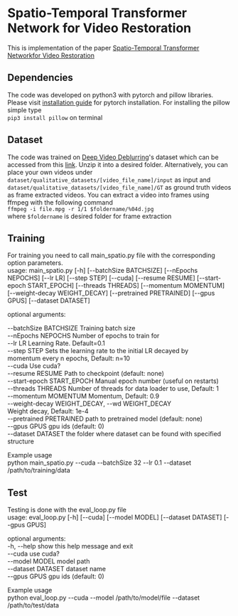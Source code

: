 # Spatio-Temporal Transformer Network for Video Restoration
This is implementation of the paper [Spatio-Temporal Transformer Networkfor Video Restoration](https://www.google.com/url?sa=t&rct=j&q=&esrc=s&source=web&cd=1&cad=rja&uact=8&ved=2ahUKEwiOq8qu-eHiAhXIlIsKHbdGCHwQFjAAegQIAhAC&url=http%3A%2F%2Fopenaccess.thecvf.com%2Fcontent_ECCV_2018%2Fpapers%2FTae_Hyun_Kim_Spatio-temporal_Transformer_Network_ECCV_2018_paper.pdf&usg=AOvVaw0lhDjBkIQbpuxCIE3k9a0Q)
## Dependencies
The code was developed on python3 with pytorch and pillow libraries. Please visit [installation guide](https://pytorch.org/get-started/locally/) for pytorch installation. For installing the pillow simple type <br/>
`pip3 install pillow`
on terminal

## Dataset
The code was trained on [Deep Video Deblurring](https://arxiv.org/pdf/1611.08387)'s
dataset which can be accessed from this [link](http://www.cs.ubc.ca/labs/imager/tr/2017/DeepVideoDeblurring/DeepVideoDeblurring_Dataset.zip). Unzip it into a desired
folder. Alternatively, you can place your own videos under <br/>
`dataset/qualitative_datasets/[video_file_name]/input` as input and <br/>
`dataset/qualitative_datasets/[video_file_name]/GT` as ground truth videos <br/>
as frame extracted videos. You can extract a video into frames using ffmpeg with
the following command <br/>
`ffmpeg -i file.mpg -r 1/1 $foldername/%04d.jpg` <br/>
where `$foldername` is desired folder for frame extraction

## Training
For training you need to call main_spatio.py file with the corresponding option parameters. <br/>
usage: main_spatio.py [-h] [--batchSize BATCHSIZE] [--nEpochs NEPOCHS]
                      [--lr LR] [--step STEP] [--cuda] [--resume RESUME]
                      [--start-epoch START_EPOCH] [--threads THREADS]
                      [--momentum MOMENTUM] [--weight-decay WEIGHT_DECAY]
                      [--pretrained PRETRAINED] [--gpus GPUS]
                      [--dataset DATASET] <br/>

optional arguments: <br/>

  --batchSize BATCHSIZE Training batch size <br/>
  --nEpochs NEPOCHS     Number of epochs to train for <br/>
  --lr LR               Learning Rate. Default=0.1 <br/>
  --step STEP           Sets the learning rate to the initial LR decayed by <br/>
                        momentum every n epochs, Default: n=10 <br/>
  --cuda                Use cuda? <br/>
  --resume RESUME       Path to checkpoint (default: none) <br/>
  --start-epoch START_EPOCH
                        Manual epoch number (useful on restarts) <br/>
  --threads THREADS     Number of threads for data loader to use, Default: 1 <br/>
  --momentum MOMENTUM   Momentum, Default: 0.9 <br/>
  --weight-decay WEIGHT_DECAY, --wd WEIGHT_DECAY <br/>
                        Weight decay, Default: 1e-4 <br/>
  --pretrained PRETRAINED
                        path to pretrained model (default: none) <br/>
  --gpus GPUS           gpu ids (default: 0) <br/>
  --dataset DATASET     the folder where dataset can be found with specified
  structure <br/>


Example usage <br/>
python main_spatio.py --cuda --batchSize 32 --lr 0.1 --dataset /path/to/training/data

## Test
Testing is done with the eval_loop.py file <br/>
usage: eval_loop.py [-h] [--cuda] [--model MODEL] [--dataset DATASET]
                    [--gpus GPUS] <br/>

optional arguments: <br/>
  -h, --help         show this help message and exit <br/>
  --cuda             use cuda? <br/>
  --model MODEL      model path <br/>
  --dataset DATASET  dataset name <br/>
  --gpus GPUS        gpu ids (default: 0) <br/>

Example usage <br/>
python eval_loop.py --cuda --model /path/to/model/file --dataset /path/to/test/data
